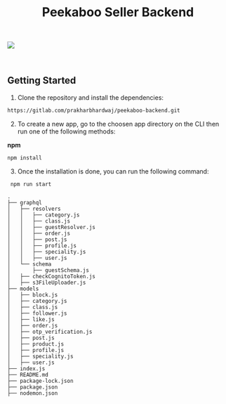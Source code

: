 <h1 align="center"><strong>Peekaboo Seller Backend</strong></h1>

<br />

![](https://imgur.com/lIi4YrZ.png)


<br />

## Getting Started


1. Clone the repository and install the dependencies:

```sh
https://gitlab.com/prakharbhardwaj/peekaboo-backend.git
```


2. To create a new app, go to the choosen app directory on the CLI then run one of the following methods:

**npm**

```sh
npm install
```


3. Once the installation is done, you can run the following command:
```
 npm run start
 ```
```
.
├── graphql
│   ├── resolvers
│   │   ├── category.js
│   │   ├── class.js 
│   │   ├── guestResolver.js
│   │   ├── order.js
│   │   ├── post.js
│   │   ├── profile.js
│   │   ├── speciality.js
│   │   ├── user.js
│   └── schema
│       ├── guestSchema.js
│   ├── checkCognitoToken.js
│   ├── s3FileUploader.js
├── models
│   ├── block.js 
│   ├── category.js
│   ├── class.js 
│   ├── follower.js 
│   ├── like.js
│   ├── order.js
│   ├── otp_verification.js
│   ├── post.js
│   ├── product.js
│   ├── profile.js 
│   ├── speciality.js
│   ├── user.js 
├── index.js
├── README.md
├── package-lock.json
├── package.json
├── nodemon.json

```


